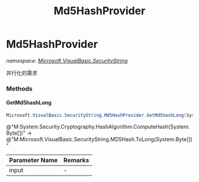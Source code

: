 ﻿---
title: Md5HashProvider
---

# Md5HashProvider
_namespace: [Microsoft.VisualBasic.SecurityString](N-Microsoft.VisualBasic.SecurityString.html)_

并行化的需求

### Methods

#### GetMd5hashLong
```csharp
Microsoft.VisualBasic.SecurityString.Md5HashProvider.GetMd5hashLong(System.Byte[])
```
@"M:System.Security.Cryptography.HashAlgorithm.ComputeHash(System.Byte[])" -> @"M:Microsoft.VisualBasic.SecurityString.MD5Hash.ToLong(System.Byte[])"

|Parameter Name|Remarks|
|--------------|-------|
|input|-|





